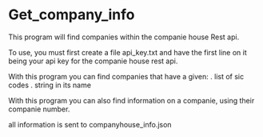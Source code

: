 # Get_company_info
This program will find companies within the companie house Rest api.

To use, you must first create a file api_key.txt and have the first line on it being your api key for the companie house rest api.

With this program you can find companies that have a given:
. list of sic codes 
. string in its name

With this program  you can also find information on a companie, using their companie number.

all information is sent to companyhouse_info.json